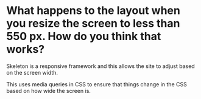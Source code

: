 # What happens to the layout when you resize the screen to less than 550 px. How do you think that works?
Skeleton is a responsive framework and this allows the site to adjust based on the screen width. 

This uses media queries in CSS to ensure that things change in the CSS based on how wide the screen is.
